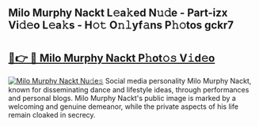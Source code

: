 ## Milo Murphy Nackt L𝚎a𝚔ed N𝚞𝚍e - Part-izx Vi𝚍𝚎o L𝚎a𝚔s - H𝚘𝚝 O𝚗𝚕yf𝚊ns P𝚑𝚘tos gckr7

# <h2><a href="http://kf5y8q.oniu.top/?m=Milo+Murphy+Nackt">🔗👉 🔴 Milo Murphy Nackt P𝚑ot𝚘𝚜 V𝚒d𝚎o</a></h2>

[![Milo Murphy Nackt Nu𝚍e𝚜](https://i.imgur.com/0qMVB7G.gif)](http://kf5y8q.oniu.top/?m=Milo+Murphy+Nackt)
Social media personality Milo Murphy Nackt, known for disseminating dance and lifestyle ideas, through performances and personal blogs. Milo Murphy Nackt's public image is marked by a welcoming and genuine demeanor, while the private aspects of his life remain cloaked in secrecy.  
